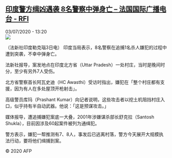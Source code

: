 <!--1593780923000-->
[印度警方缉凶遇袭 8名警察中弹身亡 – 法国国际广播电台 - RFI](http://www.rfi.fr//cn/contenu/20200703-%E5%8D%B0%E5%BA%A6%E8%AD%A6%E6%96%B9%E7%BC%89%E5%87%B6%E9%81%87%E8%A2%AD-8%E5%90%8D%E8%AD%A6%E5%AF%9F%E4%B8%AD%E5%BC%B9%E8%BA%AB%E4%BA%A1)
------

<div>03/07/2020 - 13:20</div><img src="https://s.rfi.fr/media/display/737e62a4-bd26-11ea-843b-005056a98db9/w:310/p:16x9/int0016b.200703192003.jpg"><div class="t-content__body u-clearfix"><div class="m-interstitial"></div><p>（法新社印度勒克瑙3日电）    印度当局表示，8名警察在追捕1名杀人嫌犯的过程中遭到突袭，不幸中弹身亡。</p><p>    法新社报导，案发地点在印度北方省（Uttar Pradesh）一处村庄，当时是晚间时分，至少有另外7人受伤。</p><p>    北方省警察首长阿瓦史迪（HC Awasthi）受访时指出，嫌犯在「整个村庄都有支援，因为有人在多处屋顶开枪射击」。</p><p>    高级警员库玛（Prashant Kumar）向记者说明，这些攻击者以挖土机阻挡村庄入口，似乎持有半自动武器。他说：「这是预谋攻击。」</p><p>    媒体报导，遭追捕嫌犯案底一大叠，2001年涉嫌谋杀部长舒克拉（Santosh Shukla），目前因涉及60起案件被列为通缉犯。</p><p>    警方表示，嫌犯一帮推测有7、8人，事发后已逃离村落，警方今天展开大规模执法行动，要将他们缉捕到案。</p><p class="t-copyright">© 2020 AFP</p>        </div>
